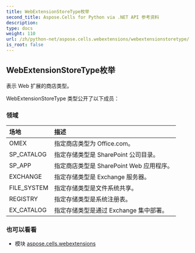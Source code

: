 ```yaml
---
title: WebExtensionStoreType枚举
second_title: Aspose.Cells for Python via .NET API 参考资料
description:
type: docs
weight: 110
url: /zh/python-net/aspose.cells.webextensions/webextensionstoretype/
is_root: false
---
```

## WebExtensionStoreType枚举
表示 Web 扩展的商店类型。



WebExtensionStoreType 类型公开了以下成员：

### 领域
|场地|描述|
| :- | :- |
| OMEX |指定商店类型为 Office.com。|
| SP_CATALOG |指定存储类型是 SharePoint 公司目录。|
| SP_APP |指定商店类型是 SharePoint Web 应用程序。|
| EXCHANGE |指定存储类型是 Exchange 服务器。|
| FILE_SYSTEM |指定存储类型是文件系统共享。|
| REGISTRY |指定存储类型是系统注册表。|
| EX_CATALOG |指定存储类型是通过 Exchange 集中部署。|



### 也可以看看
* 模块 [aspose.cells.webextensions](..)
